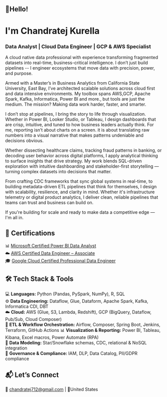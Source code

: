 
## 👋Hello! 
# I'm Chandratej Kurella
### Data Analyst | Cloud Data Engineer | GCP & AWS Specialist
A cloud native data professional with experience transforming fragmented datasets into real-time, business-critical intelligence. I don’t just build pipelines -- I engineer ecosystems that move data with precision, power, and purpose.

Armed with a Master’s in Business Analytics from California State University, East Bay, I’ve architected scalable solutions across cloud first and data intensive environments. My toolbox spans AWS,GCP, Apache Spark, Kafka, Informatica, Power BI and more., but tools are just the medium. The mission? Making data work harder, faster, and smarter.

I don’t stop at pipelines, I bring the story to life through visualization. Whether in Power BI, Looker Studio, or Tableau, I design dashboards that are crisp, intuitive, and tuned to how business leaders actually think. For me, reporting isn’t about charts on a screen. it is about translating raw numbers into a visual narrative that makes patterns undeniable and decisions obvious.

Whether dissecting healthcare claims, tracking fraud patterns in banking, or decoding user behavior across digital platforms, I apply analytical thinking to surface insights that drive strategy. My work blends SQL-driven exploration with intuitive dashboarding and stakeholder-first storytelling — turning complex datasets into decisions that matter.

From crafting CDC frameworks that sync global systems in real-time, to building metadata-driven ETL pipelines that think for themselves, I design with scalability, resilience, and clarity in mind. Whether it's infrastructure telemetry or digital product analytics, I deliver clean, reliable pipelines that teams can trust and business can build on.

If you're building for scale and ready to make data a competitive edge — I'm all in.



## 🏅 **Certifications**  

📊 [Microsoft Certified Power BI Data Analyst](https://learn.microsoft.com/en-us/users/chandratejkurella-3395/credentials/1be065c3091f2452?ref=https%3A%2F%2Fwww.linkedin.com%2F)  
☁️ [AWS Certified Data Engineer – Associate](https://www.credly.com/badges/f0571be4-c1d9-4f03-bfe5-305a84292ebb/public_url)  
🎓 [Google Cloud Certified Professional Data Engineer](https://www.credly.com/users/chandratej-kurella)  





## 🛠 Tech Stack & Tools  
💻 **Languages:** Python (Pandas, PySpark, NumPy), R, SQL  
⚙️ **Data Engineering:** Dataflow, Glue, Dataform, Apache Spark, Kafka, Informatica CDI, DBT  
☁️ **Cloud:** AWS (Glue, S3, Lambda, Redshift), GCP (BigQuery, Dataflow, Pub/Sub, Cloud Composer)  
🔁 **ETL & Workflow Orchestration:** Airflow, Composer, Spring Boot, Jenkins, Terraform, GitHub Actions
📊 **Visualization & Reporting:** Power BI, Tableau, Kibana, Excel macros, Power Automate (RPA)  
📐 **Data Modeling:** Star/Snowflake schemas, CDC, relational & NoSQL integration  
🔐 **Governance & Compliance:** IAM, DLP, Data Catalog, PII/GDPR compliance   



## 📬 Let’s Connect
📧 chandratej712@gmail.com | 📍United States
